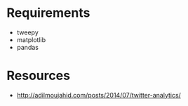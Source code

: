 # Requirements

* tweepy
* matplotlib
* pandas

# Resources

* http://adilmoujahid.com/posts/2014/07/twitter-analytics/
